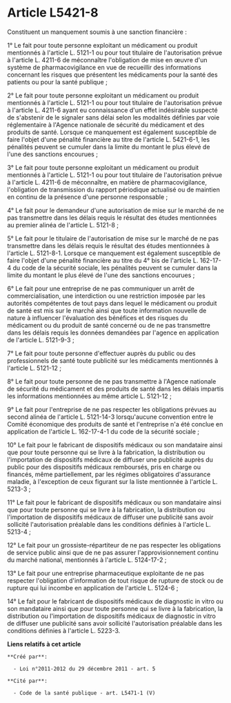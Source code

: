 # Article L5421-8

Constituent un manquement soumis à une sanction financière : 

1° Le fait pour toute personne exploitant un médicament ou produit mentionnés à l'article L. 5121-1 ou pour tout titulaire de
l'autorisation prévue à l'article L. 4211-6 de méconnaître l'obligation de mise en œuvre d'un système de pharmacovigilance en
vue de recueillir des informations concernant les risques que présentent les médicaments pour la santé des patients ou pour
la santé publique ; 

2° Le fait pour toute personne exploitant un médicament ou produit mentionnés à l'article L. 5121-1 ou pour tout titulaire de
l'autorisation prévue à l'article L. 4211-6 ayant eu connaissance d'un effet indésirable suspecté de s'abstenir de le
signaler sans délai selon les modalités définies par voie réglementaire à l'Agence nationale de sécurité du médicament et des
produits de santé. Lorsque ce manquement est également susceptible de faire l'objet d'une pénalité financière au titre de
l'article L. 5421-6-1, les pénalités peuvent se cumuler dans la limite du montant le plus élevé de l'une des sanctions
encourues ; 

3° Le fait pour toute personne exploitant un médicament ou produit mentionnés à l'article L. 5121-1 ou pour tout titulaire de
l'autorisation prévue à l'article L. 4211-6 de méconnaître, en matière de pharmacovigilance, l'obligation de transmission du
rapport périodique actualisé ou de maintien en continu de la présence d'une personne responsable ; 

4° Le fait pour le demandeur d'une autorisation de mise sur le marché de ne pas transmettre dans les délais requis le
résultat des études mentionnées au premier alinéa de l'article L. 5121-8 ; 

5° Le fait pour le titulaire de l'autorisation de mise sur le marché de ne pas transmettre dans les délais requis le résultat
des études mentionnées à l'article L. 5121-8-1. Lorsque ce manquement est également susceptible de faire l'objet d'une
pénalité financière au titre du 4° bis de l'article L. 162-17-4 du code de la sécurité sociale, les pénalités peuvent se
cumuler dans la limite du montant le plus élevé de l'une des sanctions encourues ; 

6° Le fait pour une entreprise de ne pas communiquer un arrêt de commercialisation, une interdiction ou une restriction
imposée par les autorités compétentes de tout pays dans lequel le médicament ou produit de santé est mis sur le marché ainsi
que toute information nouvelle de nature à influencer l'évaluation des bénéfices et des risques du médicament ou du produit
de santé concerné ou de ne pas transmettre dans les délais requis les données demandées par l'agence en application de
l'article L. 5121-9-3 ; 

7° Le fait pour toute personne d'effectuer auprès du public ou des professionnels de santé toute publicité sur les
médicaments mentionnés à l'article L. 5121-12 ; 

8° Le fait pour toute personne de ne pas transmettre à l'Agence nationale de sécurité du médicament et des produits de santé
dans les délais impartis les informations mentionnées au même article L. 5121-12 ; 

9° Le fait pour l'entreprise de ne pas respecter les obligations prévues au second alinéa de l'article L. 5121-14-3
lorsqu'aucune convention entre le Comité économique des produits de santé et l'entreprise n'a été conclue en application de
l'article L. 162-17-4-1 du code de la sécurité sociale ; 

10° Le fait pour le fabricant de dispositifs médicaux ou son mandataire ainsi que pour toute personne qui se livre à la
fabrication, la distribution ou l'importation de dispositifs médicaux de diffuser une publicité auprès du public pour des
dispositifs médicaux remboursés, pris en charge ou financés, même partiellement, par les régimes obligatoires d'assurance
maladie, à l'exception de ceux figurant sur la liste mentionnée à l'article L. 5213-3 ; 

11° Le fait pour le fabricant de dispositifs médicaux ou son mandataire ainsi que pour toute personne qui se livre à la
fabrication, la distribution ou l'importation de dispositifs médicaux de diffuser une publicité sans avoir sollicité
l'autorisation préalable dans les conditions définies à l'article L. 5213-4 ; 

12° Le fait pour un grossiste-répartiteur de ne pas respecter les obligations de service public ainsi que de ne pas assurer
l'approvisionnement continu du marché national, mentionnés à l'article L. 5124-17-2 ; 

13° Le fait pour une entreprise pharmaceutique exploitante de ne pas respecter l'obligation d'information de tout risque de
rupture de stock ou de rupture qui lui incombe en application de l'article L. 5124-6 ; 

14° Le fait pour le fabricant de dispositifs médicaux de diagnostic in vitro ou son mandataire ainsi que pour toute personne
qui se livre à la fabrication, la distribution ou l'importation de dispositifs médicaux de diagnostic in vitro de diffuser
une publicité sans avoir sollicité l'autorisation préalable dans les conditions définies à l'article L. 5223-3.

**Liens relatifs à cet article**

	**Créé par**:

	  - Loi n°2011-2012 du 29 décembre 2011 - art. 5

	**Cité par**:

	  - Code de la santé publique - art. L5471-1 (V)
